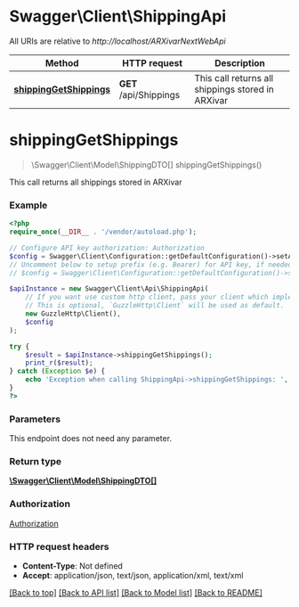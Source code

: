 # Swagger\Client\ShippingApi

All URIs are relative to *http://localhost/ARXivarNextWebApi*

Method | HTTP request | Description
------------- | ------------- | -------------
[**shippingGetShippings**](ShippingApi.md#shippingGetShippings) | **GET** /api/Shippings | This call returns all shippings stored in ARXivar


# **shippingGetShippings**
> \Swagger\Client\Model\ShippingDTO[] shippingGetShippings()

This call returns all shippings stored in ARXivar

### Example
```php
<?php
require_once(__DIR__ . '/vendor/autoload.php');

// Configure API key authorization: Authorization
$config = Swagger\Client\Configuration::getDefaultConfiguration()->setApiKey('Authorization', 'YOUR_API_KEY');
// Uncomment below to setup prefix (e.g. Bearer) for API key, if needed
// $config = Swagger\Client\Configuration::getDefaultConfiguration()->setApiKeyPrefix('Authorization', 'Bearer');

$apiInstance = new Swagger\Client\Api\ShippingApi(
    // If you want use custom http client, pass your client which implements `GuzzleHttp\ClientInterface`.
    // This is optional, `GuzzleHttp\Client` will be used as default.
    new GuzzleHttp\Client(),
    $config
);

try {
    $result = $apiInstance->shippingGetShippings();
    print_r($result);
} catch (Exception $e) {
    echo 'Exception when calling ShippingApi->shippingGetShippings: ', $e->getMessage(), PHP_EOL;
}
?>
```

### Parameters
This endpoint does not need any parameter.

### Return type

[**\Swagger\Client\Model\ShippingDTO[]**](../Model/ShippingDTO.md)

### Authorization

[Authorization](../../README.md#Authorization)

### HTTP request headers

 - **Content-Type**: Not defined
 - **Accept**: application/json, text/json, application/xml, text/xml

[[Back to top]](#) [[Back to API list]](../../README.md#documentation-for-api-endpoints) [[Back to Model list]](../../README.md#documentation-for-models) [[Back to README]](../../README.md)

